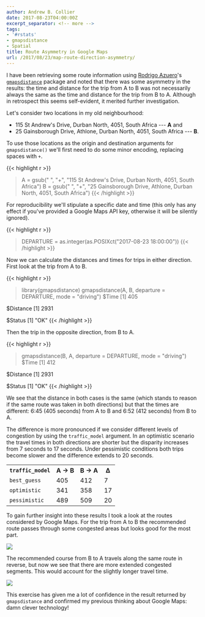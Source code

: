 ```yaml
---
author: Andrew B. Collier
date: 2017-08-23T04:00:00Z
excerpt_separator: <!-- more -->
tags:
- '#rstats'
- gmapsdistance
- Spatial
title: Route Asymmetry in Google Maps
url: /2017/08/23/map-route-direction-asymmetry/
---
```


I have been retrieving some route information using [Rodrigo Azuero](https://twitter.com/razuero)'s [`gmapsdistance`](https://github.com/rodazuero/gmapsdistance) package and noted that there was some asymmetry in the results: the time and distance for the trip from A to B was not necessarily always the same as the time and distance for the trip from B to A. Although in retrospect this seems self-evident, it merited further investigation.

<!--more-->

Let's consider two locations in my old neighbourhood:

- 115 St Andrew's Drive, Durban North, 4051, South Africa --- **A** and
- 25 Gainsborough Drive, Athlone, Durban North, 4051, South Africa --- **B**.

To use those locations as the origin and destination arguments for `gmapsdistance()` we'll first need to do some minor encoding, replacing spaces with `+`.

{{< highlight r >}}
> A = gsub(" ", "+", "115 St Andrew's Drive, Durban North, 4051, South Africa")
> B = gsub(" ", "+", "25 Gainsborough Drive, Athlone, Durban North, 4051, South Africa")
{{< /highlight >}}

For reproducibility we'll stipulate a specific date and time (this only has any effect if you've provided a Google Maps API key, otherwise it will be silently ignored).

{{< highlight r >}}
> DEPARTURE = as.integer(as.POSIXct("2017-08-23 18:00:00"))
{{< /highlight >}}

Now we can calculate the distances and times for trips in either direction. First look at the trip from A to B.

{{< highlight r >}}
> library(gmapsdistance)
> gmapsdistance(A, B, departure = DEPARTURE, mode = "driving")
$Time
[1] 405

$Distance
[1] 2931

$Status
[1] "OK"
{{< /highlight >}}

Then the trip in the opposite direction, from B to A.

{{< highlight r >}}
> gmapsdistance(B, A, departure = DEPARTURE, mode = "driving")
$Time
[1] 412

$Distance
[1] 2931

$Status
[1] "OK"
{{< /highlight >}}

We see that the distance in both cases is the same (which stands to reason if the same route was taken in both directions) but that the times are different: 6:45 (405 seconds) from A to B and 6:52 (412 seconds) from B to A.

The difference is more pronounced if we consider different levels of congestion by using the `traffic_model` argument. In an optimistic scenario the travel times in both directions are shorter but the disparity increases from 7 seconds to 17 seconds. Under pessimistic conditions both trips become slower and the difference extends to 20 seconds.

<table class="table table-condensed">
	<tr class="info">
		<th><code>traffic_model</code></th>
		<th>A &rarr; B</th>
		<th>B &rarr; A</th>
		<th>&Delta;</th>
	</tr>
	<tr>
		<td><code>best_guess</code></td>
		<td>405</td>
		<td>412</td>
		<td>7</td>
	</tr>
	<tr>
		<td><code>optimistic</code></td>
		<td>341</td>
		<td>358</td>
		<td>17</td>
	</tr>
	<tr>
		<td><code>pessimistic</code></td>
		<td>489</td>
		<td>509</td>
		<td>20</td>
	</tr>
</table>

To gain further insight into these results I took a look at the routes considered by Google Maps. For the trip from A to B the recommended route passes through some congested areas but looks good for the most part.

![](/img/2017/08/maps-route-a-to-b.png)

The recommended course from B to A travels along the same route in reverse, but now we see that there are more extended congested segments. This would account for the slightly longer travel time.

![](/img/2017/08/maps-route-b-to-a.png)

This exercise has given me a lot of confidence in the result returned by `gmapsdistance` and confirmed my previous thinking about Google Maps: damn clever technology!